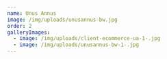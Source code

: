 ```yaml
---
name: Unus Annus
image: /img/uploads/unusannus-bw.jpg
order: 2
galleryImages:
  - image: /img/uploads/client-ecommerce-ua-1-.jpg
  - image: /img/uploads/unusannus-bw-1-.jpg
---
```


